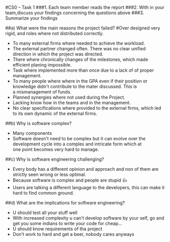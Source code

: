 #CS0 – Task 1
###1. Each team member reads the report
###2. With in your team,discuss your findings concerning the questions above 
###3. Summarize your findings


##a) What were the main reasons the project failed?
#Over designed very rigid, and roles where not distributed correctly. 
* To many external firms where needed to achieve the workload. 
* The external partner changed often. There was no clear unified direction in which the project was directed. 
* There where chronically changes of the milestones, which made efficient planing impossible. 
* Task where implemented more than once due to a lack of of proper management. 
* To many people where where in the GPA even if their position or knowledge didn't contribute to the mater discussed. This is     
     a mismanagement of funds.
* Planned synergies where not used during the Project.
* Lacking know how in the teams and in the management.
* No clear specifications where provided to the external firms, which led to its own dynamic of the external firms.

##b) Why is software complex?
* Many components
* Software doesn't need to be complex but it can evolve over the development cycle into a complex and intricate form which at  
   one point becomes very hard to manage.

##c) Why is software engineering challenging?
* Every body has a different opinion and approach and non of them are strictly seen wrong or less optimal.
* Because software is complex and people are stupid 👍 
* Users are talking a different language to the developers, this can make it hard to find common ground.

##d) What are the implications for software engineering?
* U should test all your stuff well
* With increased complexity u can't develop software by your self, go and get you some indians to write your code for cheap...
* U should know requirements of tha project
* Don't work to hard and get a beer, nobody cares anyways




